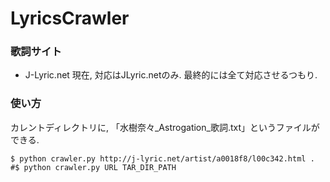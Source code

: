 # LyricsCrawler

 ### 歌詞サイト
- J-Lyric.net
現在, 対応はJLyric.netのみ. 最終的には全て対応させるつもり.

### 使い方
カレントディレクトリに, 「水樹奈々_Astrogation_歌詞.txt」というファイルができる.
```shell
$ python crawler.py http://j-lyric.net/artist/a0018f8/l00c342.html .
#$ python crawler.py URL TAR_DIR_PATH
```

